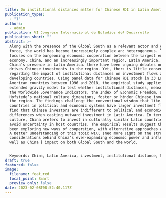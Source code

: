 ```yaml
---
title: Do institutional distances matter for Chinese FDI in Latin America?
publication_types:
  - "1"
authors:
  - admin
publication: VI Congreso Internacional de Estudios del Desarrollo
publication_short: ""
abstract: >-
  Along with the presence of the Global South as a relevant actor and global
  force, the world has become increasingly complex and heterogeneous. This paper
  focuses on the burgeoning economic cooperation between the largest emerging
  economy, China, and an increasingly important region, Latin America. Since
  China’s presence in Latin America, there have been ongoing debates on what
  drives Chinese investments in the region. Yet, there is little consensus
  regarding the impact of institutional distances on investment flows among
  developing countries. Using panel data for Chinese FDI stock in 33 Latin
  American countries between 1996 and 2018, the empirical study applies an
  extended gravity model to test whether institutional distances, measured by
  the Worldwide Governance Indicators, the Index of Economic Freedom, and
  Hofstede’s national culture dimensions, foster or hinder Chinese investment in
  the region. The findings challenge the conventional wisdom that like-minded
  countries in political and economic systems have larger investment flows. I
  find that Chinese investors are indifferent to political and economic
  differences when casting outward investment in Latin America. In terms of
  culture, China prefers to invest in culturally similar Latin countries to
  avoid uncertainty in host countries. The empirical results suggest China has
  been exploring new ways of cooperation, with alternative approaches and logic.
  A better understanding of this topic will shed more light on the strategic
  considerations behind China's ever-expanding economic power and influence as
  well as China ́s impact on both Global South and the world.


  Keywords: China, Latin America, investment, institutional distance, South-South cooperation.
draft: true
featured: false
image:
  filename: featured
  focal_point: Smart
  preview_only: false
date: 2023-02-08T08:52:40.117Z
---
```

